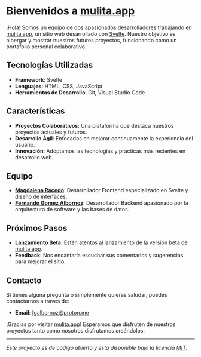 # Bienvenidos a [mulita.app](http://mulita.app)

¡Hola! Somos un equipo de dos apasionados desarrolladores trabajando en [mulita.app](http://mulita.app), un sitio web desarrollado con [Svelte](https://svelte.dev). Nuestro objetivo es albergar y mostrar nuestros futuros proyectos, funcionando como un portafolio personal colaborativo.

## Tecnologías Utilizadas

- **Framework**: Svelte
- **Lenguajes**: HTML, CSS, JavaScript
- **Herramientas de Desarrollo**: Git, Visual Studio Code

## Características

- **Proyectos Colaborativos**: Una plataforma que destaca nuestros proyectos actuales y futuros.
- **Desarrollo Ágil**: Enfocados en mejorar continuamente la experiencia del usuario.
- **Innovación**: Adoptamos las tecnologías y prácticas más recientes en desarrollo web.

## Equipo

- **[Magdalena Racedo](https://linkedin.com/)**: Desarrollador Frontend especializado en Svelte y diseño de interfaces.
- **[Fernando Gomez Albornoz](https://linkedin.com/in/fernando-gómez-albornoz-39a043148/)**: Desarrollador Backend apasionado por la arquitectura de software y las bases de datos.

## Próximos Pasos

- **Lanzamiento Beta**: Estén atentos al lanzamiento de la versión beta de [mulita.app](http://mulita.app).
- **Feedback**: Nos encantaría escuchar sus comentarios y sugerencias para mejorar el sitio.

## Contacto

Si tienes alguna pregunta o simplemente quieres saludar, puedes contactarnos a través de:

- **Email**: fgalbornoz@proton.me

¡Gracias por visitar [mulita.app](http://mulita.app)! Esperamos que disfruten de nuestros proyectos tanto como nosotros disfrutamos creándolos.

---

_Este proyecto es de código abierto y está disponible bajo la licencia [MIT](LICENSE)._
